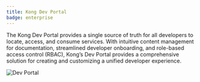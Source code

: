 ```yaml
---
title: Kong Dev Portal
badge: enterprise
---
```


The Kong Dev Portal provides a single source of truth for all developers
to locate, access, and consume services. With intuitive content management for
documentation, streamlined developer onboarding, and role-based access control
(RBAC), Kong’s Dev Portal provides a comprehensive solution for creating
and customizing a unified developer experience.

![Dev Portal](/assets/gateway/dev-portal/dev-portal-homepage.png)

